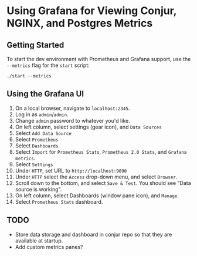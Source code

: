 # Using Grafana for Viewing Conjur, NGINX, and Postgres Metrics

## Getting Started 

To start the dev environment with Prometheus and Grafana support, use
the `--metrics` flag for the `start` script:

```
./start --metrics
```

## Using the Grafana UI

1. On a local browser, navigate to `localhost:2345`.
1. Log in as `admin`/`admin`.
1. Change `admin` password to whatever you'd like.
1. On left column, select settings (gear icon), and `Data Sources`
1. Select `Add Data Source`
1. Select `Prometheus`
1. Select `Dashboards`.
1. Select `Import` for `Prometheus Stats`, `Prometheus 2.0 Stats`, and `Grafana metrics`.
1. Select `Settings`
1. Under `HTTP`, set URL to `http://localhost:9090`
1. Under `HTTP` select the `Access` drop-down menu, and select `Browser`.
1. Scroll down to the bottom, and select `Save & Test`. You should see
   "Data source is working".
1. On left column, select Dashboards (window pane icon), and `Manage`.
1. Select `Prometheus Stats` dashboard.

## TODO

- Store data storage and dashboard in conjur repo so that they are available
  at startup.
- Add custom metrics panes?
